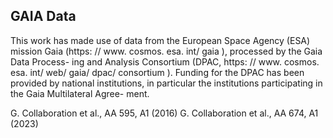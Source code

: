 
## GAIA Data
This work has made use of data from the
European Space Agency (ESA) mission Gaia
(https: // www. cosmos. esa. int/ gaia ),
processed by the Gaia Data Process-
ing and Analysis Consortium (DPAC,
https: // www. cosmos. esa. int/ web/
gaia/ dpac/ consortium ). Funding for
the DPAC has been provided by national
institutions, in particular the institutions
participating in the Gaia Multilateral Agree-
ment.

G. Collaboration et al., AA 595, A1 (2016)
G. Collaboration et al., AA 674, A1 (2023)

